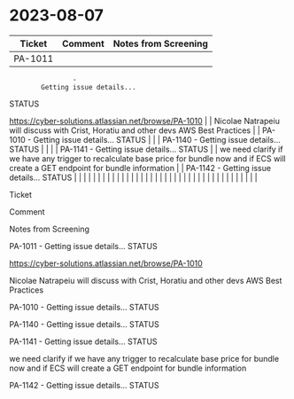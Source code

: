 # 2023-08-07

| Ticket | Comment | Notes from Screening |
|---|---|---|
| PA-1011
                    -
            Getting issue details...
STATUS

https://cyber-solutions.atlassian.net/browse/PA-1010 |  | Nicolae Natrapeiu  will discuss with Crist, Horatiu and other devs AWS Best Practices |
| PA-1010
                    -
            Getting issue details...
STATUS |  |
| PA-1140
                    -
            Getting issue details...
STATUS |  |  |
| PA-1141
                    -
            Getting issue details...
STATUS |  | we need clarify if we have any trigger to recalculate base price for bundle now and if ECS will create a GET endpoint for bundle information |
| PA-1142
                    -
            Getting issue details...
STATUS |  |  |
|  |  |  |
|  |  |  |
|  |  |  |
|  |  |  |
|  |  |  |
|  |  |  |
|  |  |  |
|  |  |  |
|  |  |  |

Ticket

Comment

Notes from Screening

PA-1011
                    -
            Getting issue details...
STATUS

https://cyber-solutions.atlassian.net/browse/PA-1010

Nicolae Natrapeiu  will discuss with Crist, Horatiu and other devs AWS Best Practices

PA-1010
                    -
            Getting issue details...
STATUS

PA-1140
                    -
            Getting issue details...
STATUS

PA-1141
                    -
            Getting issue details...
STATUS

we need clarify if we have any trigger to recalculate base price for bundle now and if ECS will create a GET endpoint for bundle information

PA-1142
                    -
            Getting issue details...
STATUS

